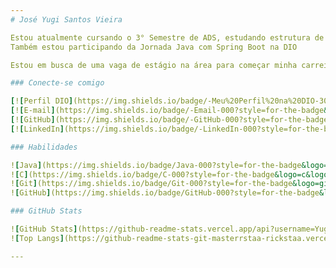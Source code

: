 ```yaml
---
# José Yugi Santos Vieira

Estou atualmente cursando o 3° Semestre de ADS, estudando estrutura de dados com linguagem C, e POO com Java. 
Também estou participando da Jornada Java com Spring Boot na DIO

Estou em busca de uma vaga de estágio na área para começar minha carreira como programador.

### Conecte-se comigo

[![Perfil DIO](https://img.shields.io/badge/-Meu%20Perfil%20na%20DIO-30A3DC?style=for-the-badge)](https://web.dio.me/users/vieirayugi05?tab=achievements#resume-general-section)
[![E-mail](https://img.shields.io/badge/-Email-000?style=for-the-badge&logo=microsoft-outlook&logoColor=E94D5F)](mailto:vieirayugi05@gmail.com)
[![GitHub](https://img.shields.io/badge/-GitHub-000?style=for-the-badge&logo=github&logoColor=30A3DC)](https://github.com/Yugi-Vieira/)
[![LinkedIn](https://img.shields.io/badge/-LinkedIn-000?style=for-the-badge&logo=linkedin&logoColor=E94D5F)](https://www.linkedin.com/in/yugi-vieira/)

### Habilidades

![Java](https://img.shields.io/badge/Java-000?style=for-the-badge&logo=java&logoColor=30A3DC)
![C](https://img.shields.io/badge/C-000?style=for-the-badge&logo=c&logoColor=E94D5F)
![Git](https://img.shields.io/badge/Git-000?style=for-the-badge&logo=git&logoColor=E94D5F)
![GitHub](https://img.shields.io/badge/GitHub-000?style=for-the-badge&logo=github&logoColor=30A3DC)

### GitHub Stats

![GitHub Stats](https://github-readme-stats.vercel.app/api?username=Yugi-Vieira&theme=transparent&bg_color=000&border_color=30A3DC&show_icons=true&icon_color=30A3DC&title_color=E94D5F&text_color=FFF)
![Top Langs](https://github-readme-stats-git-masterrstaa-rickstaa.vercel.app/api/top-langs/?username=Yugi-Vieira&layout=compact&bg_color=000&border_color=30A3DC&title_color=E94D5F&text_color=FFF)

---
```

